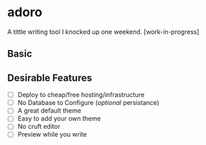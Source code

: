 adoro
=====

A tittle writing tool I knocked up one weekend. [work-in-progress]


## Basic




## Desirable Features

- [ ] Deploy to cheap/free hosting/infrastructure
- [ ] No Database to Configure (*optional* persistance)
- [ ] A great default theme
- [ ] Easy to add your own theme
- [ ] No cruft editor
- [ ] Preview while you write
